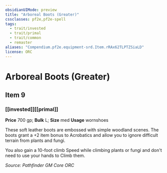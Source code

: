 ```yaml
---
obsidianUIMode: preview
title: "Arboreal Boots (Greater)"
cssclasses: pf2e,pf2e-spell
tags:
  - trait/invested
  - trait/primal
  - trait/common
  - remaster
aliases: "Compendium.pf2e.equipment-srd.Item.rRAx62TLPTZSiaLD"
license: ORC
---
```

# Arboreal Boots (Greater)
## Item 9
### [[invested]][[primal]]


**Price** 700 gp; 
**Bulk** L; **Size** med
**Usage** wornshoes

These soft leather boots are embossed with simple woodland scenes. The boots grant a +2 item bonus to Acrobatics and allow you to ignore difficult terrain from plants and fungi.

You also gain a 10-foot climb Speed while climbing plants or fungi and don't need to use your hands to Climb them.

*Source: Pathfinder GM Core*
*ORC*